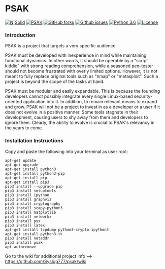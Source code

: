 # PSAK  

[![N|Solid](https://www.python.org/static/community_logos/python-powered-w-100x40.png)](https://nodesource.com/products/nsolid)
[![PSAK](https://img.shields.io/badge/PSAK-Open--Source-000000.svg)](https://github.com/Syslog777/psak/) [![GitHub forks](https://img.shields.io/github/forks/Syslog777/psak.svg)](https://github.com/Syslog777/psak/network) [![Github issues](https://img.shields.io/github/issues/Syslog777/psak.svg)](https://github.com/Syslog777/psak/issues) [![Python 3.6](https://img.shields.io/badge/Python-3.6-00BFFF.svg)](https://www.python.org/downloads/release/python-363/) [![License](https://img.shields.io/github/license/Syslog777/psak.svg)](https://github.com/Syslog777/psak/blob/Release-0.5/LICENSE)


### Introduction
PSAK is a project that targets a very specific audience

PSAK must be developed with inexperience in mind while maintaining functional dynamics. In other words, it should be operable by a "script kiddie" with strong reading comprehension, while a seasoned pen-tester should not become frustrated with overly limited options. However, it is not meant to fully replace original tools such as "nmap" or "metasploit". Such a project is beyond the scope of the tasks at hand.

PSAK must be modular and easily expandable. This is because the founding developers cannot possibly integrate every single Linux-based 
security-oriented application into it. In addition, to remain relevant means to expand and grow. PSAK will not be a project to invest in as a developer or a user if it does not evolve in a positive manner. Some tools stagnate in their development, causing users to shy away from them and developers to ignore them. Clearly, the ability to evolve is crucial to PSAK's relevancy in the years to come.


### Installation Instructions
Copy and paste the following into your terminal as user root:
```
apt-get update
apt-get upgrade
apt-get install python3
apt-get install python3-pip
apt-get install pip
apt-get install pip3
pip3 install --upgrade pip
pip3 install setuptools
pip3 install ipython
pip3 install graphviz
pip3 install cryptography
pip3 install scapy-python3
pip3 install matplotlib
pip3 install networkx
pip3 install pyx
pip3 install latex
apt-get install tcpdump python3-crypto ipython3
apt-get install python3-tk
pip3 install netaddr
pip3 install psak
apt autoremove
```


Go to the wiki for additional project info --> https://github.com/Syslog777/psak/wiki
